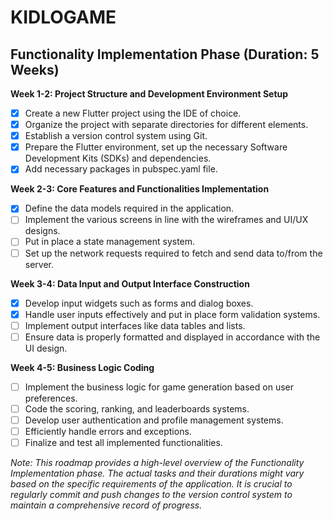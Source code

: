 # KIDLOGAME

## Functionality Implementation Phase (Duration: 5 Weeks)

**Week 1-2: Project Structure and Development Environment Setup**

- [x] Create a new Flutter project using the IDE of choice.
- [x] Organize the project with separate directories for different elements.
- [x] Establish a version control system using Git.
- [x] Prepare the Flutter environment, set up the necessary Software Development Kits (SDKs) and dependencies.
- [x] Add necessary packages in pubspec.yaml file.

**Week 2-3: Core Features and Functionalities Implementation**

- [x] Define the data models required in the application.
- [ ] Implement the various screens in line with the wireframes and UI/UX designs.
- [ ] Put in place a state management system.
- [ ] Set up the network requests required to fetch and send data to/from the server.

**Week 3-4: Data Input and Output Interface Construction**

- [x] Develop input widgets such as forms and dialog boxes.
- [x] Handle user inputs effectively and put in place form validation systems.
- [ ] Implement output interfaces like data tables and lists.
- [ ] Ensure data is properly formatted and displayed in accordance with the UI design.

**Week 4-5: Business Logic Coding**

- [ ] Implement the business logic for game generation based on user preferences.
- [ ] Code the scoring, ranking, and leaderboards systems.
- [ ] Develop user authentication and profile management systems.
- [ ] Efficiently handle errors and exceptions.
- [ ] Finalize and test all implemented functionalities.

_Note: This roadmap provides a high-level overview of the Functionality Implementation phase. The actual tasks and their durations might vary based on the specific requirements of the application. It is crucial to regularly commit and push changes to the version control system to maintain a comprehensive record of progress._
